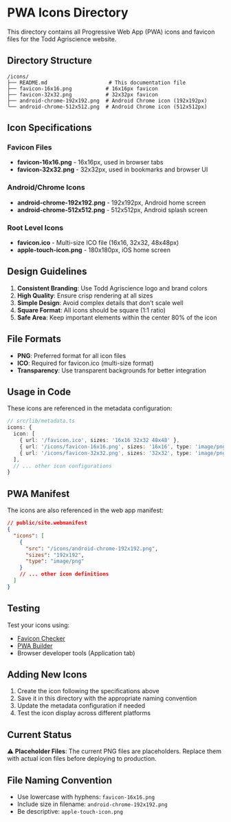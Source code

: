 # PWA Icons Directory

This directory contains all Progressive Web App (PWA) icons and favicon files for the Todd Agriscience website.

## Directory Structure

```
/icons/
├── README.md                    # This documentation file
├── favicon-16x16.png           # 16x16px favicon
├── favicon-32x32.png           # 32x32px favicon
├── android-chrome-192x192.png  # Android Chrome icon (192x192px)
└── android-chrome-512x512.png  # Android Chrome icon (512x512px)
```

## Icon Specifications

### Favicon Files

- **favicon-16x16.png** - 16x16px, used in browser tabs
- **favicon-32x32.png** - 32x32px, used in bookmarks and browser UI

### Android/Chrome Icons

- **android-chrome-192x192.png** - 192x192px, Android home screen
- **android-chrome-512x512.png** - 512x512px, Android splash screen

### Root Level Icons

- **favicon.ico** - Multi-size ICO file (16x16, 32x32, 48x48px)
- **apple-touch-icon.png** - 180x180px, iOS home screen

## Design Guidelines

1. **Consistent Branding**: Use Todd Agriscience logo and brand colors
2. **High Quality**: Ensure crisp rendering at all sizes
3. **Simple Design**: Avoid complex details that don't scale well
4. **Square Format**: All icons should be square (1:1 ratio)
5. **Safe Area**: Keep important elements within the center 80% of the icon

## File Formats

- **PNG**: Preferred format for all icon files
- **ICO**: Required for favicon.ico (multi-size format)
- **Transparency**: Use transparent backgrounds for better integration

## Usage in Code

These icons are referenced in the metadata configuration:

```typescript
// src/lib/metadata.ts
icons: {
  icon: [
    { url: '/favicon.ico', sizes: '16x16 32x32 48x48' },
    { url: '/icons/favicon-16x16.png', sizes: '16x16', type: 'image/png' },
    { url: '/icons/favicon-32x32.png', sizes: '32x32', type: 'image/png' },
  ],
  // ... other icon configurations
}
```

## PWA Manifest

The icons are also referenced in the web app manifest:

```json
// public/site.webmanifest
{
  "icons": [
    {
      "src": "/icons/android-chrome-192x192.png",
      "sizes": "192x192",
      "type": "image/png"
    }
    // ... other icon definitions
  ]
}
```

## Testing

Test your icons using:

- [Favicon Checker](https://realfavicongenerator.net/favicon_checker)
- [PWA Builder](https://www.pwabuilder.com/)
- Browser developer tools (Application tab)

## Adding New Icons

1. Create the icon following the specifications above
2. Save it in this directory with the appropriate naming convention
3. Update the metadata configuration if needed
4. Test the icon display across different platforms

## Current Status

⚠️ **Placeholder Files**: The current PNG files are placeholders. Replace them with actual icon files before deploying to production.

## File Naming Convention

- Use lowercase with hyphens: `favicon-16x16.png`
- Include size in filename: `android-chrome-192x192.png`
- Be descriptive: `apple-touch-icon.png`
